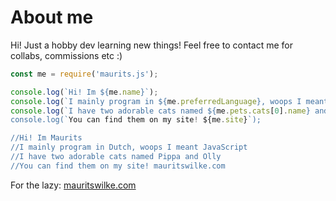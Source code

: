 # About me

Hi! Just a hobby dev learning new things!
Feel free to contact me for collabs, commissions etc :)


```javascript
const me = require('maurits.js');

console.log(`Hi! Im ${me.name}`);
console.log(`I mainly program in ${me.preferredLanguage}, woops I meant ${me.preferredProgrammingLanguage}`); 
console.log(`I have two adorable cats named ${me.pets.cats[0].name} and ${me.pets.cats[1].name`);
console.log(`You can find them on my site! ${me.site}`);

//Hi! Im Maurits
//I mainly program in Dutch, woops I meant JavaScript
//I have two adorable cats named Pippa and Olly
//You can find them on my site! mauritswilke.com

```
For the lazy: [mauritswilke.com](http://www.mauritswilke.com)
